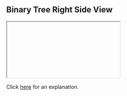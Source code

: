 ##  Binary Tree Right Side View 

<iframe></iframe>

Click [here](Explanation.md) for an explanation.

